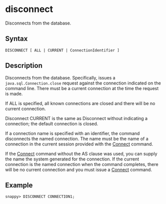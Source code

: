 # disconnect

Disconnects from the database.

## Syntax

```no-highlight
DISCONNECT [ ALL | CURRENT | ConnectionIdentifier ]
```

## Description

Disconnects from the database. Specifically, issues a `java.sql.Connection.close` request against the connection indicated on the command line. There must be a current connection at the time the request is made.

If ALL is specified, all known connections are closed and there will be no current connection.

Disconnect CURRENT is the same as Disconnect without indicating a connection; the default connection is closed.

If a connection name is specified with an identifier, the command disconnects the named connection. The name must be the name of a connection in the current session provided with the [Connect](connect.md) command.

If the [Connect](connect.md) command without the AS clause was used, you can supply the name the system generated for the connection. If the current connection is the named connection when the command completes, there will be no current connection and you must issue a [Connect](connect.md) command.

## Example

``` no-highlight
snappy> DISCONNECT CONNECTION1;
```


